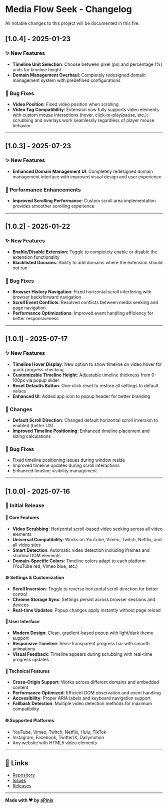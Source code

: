 # Media Flow Seek - Changelog

All notable changes to this project will be documented in this file.

## [1.0.4] - 2025-01-23

### ✨ New Features

- **Timeline Unit Selection**: Choose between pixel (px) and percentage (%) units for timeline height
- **Domain Management Overhaul**: Completely redesigned domain management system with predefined configurations

### 🐛 Bug Fixes

- **Video Position**: Fixed video position when scrolling
- **Video Tag Compatibility**: Extension now fully supports video elements with custom mouse interactions (hover, click-to-play/pause, etc.); scrubbing and overlays work seamlessly regardless of player mouse behavior

---

## [1.0.3] - 2025-07-23

### ✨ New Features

- **Enhanced Domain Management UI**: Completely redesigned domain management interface with improved visual design and user experience

### 🚀 Performance Enhancements

- **Improved Scrolling Performance**: Custom scroll area implementation provides smoother scrolling experience

---

## [1.0.2] - 2025-01-22

### ✨ New Features

- **Enable/Disable Extension**: Toggle to completely enable or disable the extension functionality
- **Blacklisted Domains**: Ability to add domains where the extension should not run

### 🐛 Bug Fixes

- **Browser History Navigation**: Fixed horizontal scroll interfering with browser back/forward navigation
- **Scroll Event Conflicts**: Resolved conflicts between media seeking and page navigation
- **Performance Optimizations**: Improved event handling efficiency for better responsiveness

---

## [1.0.1] - 2025-07-17

### ✨ New Features

- **Timeline Hover Display**: New option to show timeline on video hover for quick progress checking
- **Customizable Timeline Height**: Adjustable timeline thickness from 0-100px via popup slider
- **Reset Defaults Button**: One-click reset to restore all settings to default values
- **Enhanced UI**: Added app icon to popup header for better branding

### 🔄 Changes

- **Default Scroll Direction**: Changed default horizontal scroll inversion to enabled (better UX)
- **Improved Timeline Positioning**: Enhanced timeline placement and sizing calculations

### 🐛 Bug Fixes

- Fixed timeline positioning issues during window resize
- Improved timeline updates during scroll interactions
- Enhanced timeline visibility management

---

## [1.0.0] - 2025-07-16

### 🎉 Initial Release

#### 🚀 Core Features

- **Video Scrubbing**: Horizontal scroll-based video seeking across all video elements
- **Universal Compatibility**: Works on YouTube, Vimeo, Twitch, Netflix, and all video sites
- **Smart Detection**: Automatic video detection including iframes and shadow DOM elements
- **Domain-Specific Colors**: Timeline colors adapt to each platform (YouTube red, Vimeo blue, etc.)

#### ⚙️ Settings & Customization

- **Scroll Inversion**: Toggle to reverse horizontal scroll direction for better control
- **Chrome Storage Sync**: Settings persist across browser sessions and devices
- **Real-time Updates**: Popup changes apply instantly without page reload

#### 🎨 User Interface

- **Modern Design**: Clean, gradient-based popup with light/dark theme support
- **Responsive Timeline**: Semi-transparent progress bar with smooth animations
- **Visual Feedback**: Timeline appears during scrubbing with real-time progress updates

#### 🔧 Technical Features

- **Cross-Origin Support**: Works across different domains and embedded content
- **Performance Optimized**: Efficient DOM observation and event handling
- **Accessibility**: Proper ARIA labels and keyboard navigation support
- **Fallback Detection**: Multiple video detection methods for maximum compatibility

#### 🌐 Supported Platforms

- YouTube, Vimeo, Twitch, Netflix, Hulu, TikTok
- Instagram, Facebook, Twitter/X, Dailymotion
- Any website with HTML5 video elements

---

## 🔗 Links

- [Repository](https://github.com/aPinix/chrome-extension-media-flow-seek)
- [Issues](https://github.com/aPinix/chrome-extension-media-flow-seek/issues)
- [Releases](https://github.com/aPinix/chrome-extension-media-flow-seek/releases)

---

**Made with ❤️ by [aPinix](https://www.linkedin.com/in/pinix/)**
